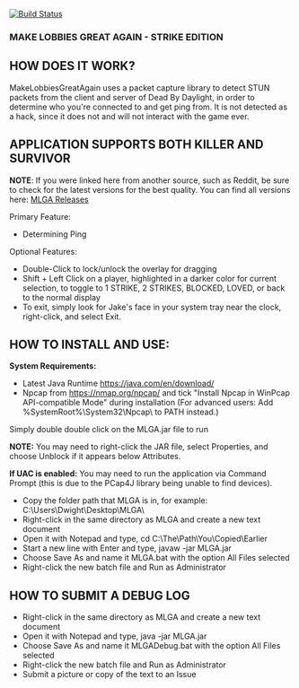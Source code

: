 [![Build Status](https://travis-ci.org/PsiLupan/MakeLobbiesGreatAgain.svg)](https://travis-ci.org/PsiLupan/MakeLobbiesGreatAgain/)
### MAKE LOBBIES GREAT AGAIN - STRIKE EDITION
## HOW DOES IT WORK?
MakeLobbiesGreatAgain uses a packet capture library to detect STUN packets from the client and server of Dead By Daylight, in order to determine who you're connected to and get ping from.
It is not detected as a hack, since it does not and will not interact with the game ever. 


## APPLICATION SUPPORTS BOTH KILLER AND SURVIVOR

**NOTE**: If you were linked here from another source, such as Reddit, be sure to check for the latest versions for the best quality. You can find all versions here: [MLGA Releases](https://github.com/Frubi22/MakeLobbiesGreatAgain/releases)

Primary Feature:
* Determining Ping

Optional Features: 
* Double-Click to lock/unlock the overlay for dragging
* Shift + Left Click on a player, highlighted in a darker color for current selection, to toggle to 1 STRIKE, 2 STRIKES, BLOCKED, LOVED, or back to the normal display
* To exit, simply look for Jake's face in your system tray near the clock, right-click, and select Exit.

## HOW TO INSTALL AND USE:
**System Requirements:**
* Latest Java Runtime https://java.com/en/download/
* Npcap from https://nmap.org/npcap/ and tick "Install Npcap in WinPcap API-compatible Mode" during installation (For advanced users: Add %SystemRoot%\System32\Npcap\ to PATH instead.)

Simply double double click on the MLGA.jar file to run

**NOTE:** You may need to right-click the JAR file, select Properties, and choose Unblock if it appears below Attributes.

**If UAC is enabled:** 
You may need to run the application via Command Prompt (this is due to the PCap4J library being unable to find devices).
* Copy the folder path that MLGA is in, for example: C:\Users\Dwight\Desktop\MLGA\
* Right-click in the same directory as MLGA and create a new text document
* Open it with Notepad and type, cd C:\The\Path\You\Copied\Earlier
* Start a new line with Enter and type, javaw -jar MLGA.jar
* Choose Save As and name it MLGA.bat with the option All Files selected
* Right-click the new batch file and Run as Administrator

## HOW TO SUBMIT A DEBUG LOG
* Right-click in the same directory as MLGA and create a new text document
* Open it with Notepad and type, java -jar MLGA.jar
* Choose Save As and name it MLGADebug.bat with the option All Files selected
* Right-click the new batch file and Run as Administrator
* Submit a picture or copy of the text to an Issue
